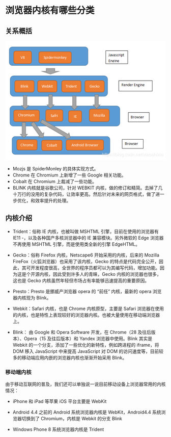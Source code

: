 # 浏览器内核有哪些分类

## 关系概括

![relation.png](./index.assets/relation.png)

- Mozjs 是 SpiderMonley 的具体实现方式。
- Chrome 在 Chromium 上新增了一些 Google 相关功能。
- Cobalt 在 Chromium 上裁减了一些功能。
- BLINK 内核就是谷歌公司，针对 WEBKIT 内核，做的修订和精简。去掉了几十万行的没用的复杂代码，让效率更高。然后针对未来的网页格式，做了进一步优化，和效率提升的处理。

## 内核介绍

- Trident：俗称 IE 内核，也被叫做 MSHTML 引擎，目前在使用的浏览器有 IE11 -，以及各种国产多核浏览器中的 IE 兼容模块。另外微软的 Edge 浏览器不再使用 MSHTML 引擎，而是使用类全新的引擎 EdgeHTML。

- Gecko：俗称 Firefox 内核，Netscape6 开始采用的内核，后来的 Mozilla FireFox（火狐浏览器）也采用了该内核，Gecko 的特点是代码完全公开，因此，其可开发程度很高，全世界的程序员都可以为其编写代码，增加功能。因为这是个开源内核，因此受到许多人的青睐，Gecko 内核的浏览器也很多，这也是 Gecko 内核虽然年轻但市场占有率能够迅速提高的重要原因。

- Presto：Presto 是挪威产浏览器 opera 的 “前任” 内核，最新的 opera 浏览器内核现为 Blink。

- Webkit：Safari 内核，也是 Chrome 内核原型，主要是 Safari 浏览器在使用的内核，也是特性上表现较好的浏览器内核。也被大量使用在移动端浏览器上。

- Blink： 由 Google 和 Opera Software 开发，在 Chrome（28 及往后版本）、Opera（15 及往后版本）和 Yandex 浏览器中使用。Blink 其实是 Webkit 的一个分支，添加了一些优化的新特性，例如跨进程的 iframe，将 DOM 移入 JavaScript 中来提高 JavaScript 对 DOM 的访问速度等，目前较多的移动端应用内嵌的浏览器内核也渐渐开始采用 Blink。

### 移动端内核

由于移动互联网的普及，我们还可以单独说一说目前移动设备上浏览器常用的内核情况：

- iPhone 和 iPad 等苹果 iOS 平台主要是 WebKit

- Android 4.4 之前的 Android 系统浏览器内核是 WebKit，Android4.4 系统浏览器切换到了 Chromium，内核是 Webkit 的分支 Blink

- Windows Phone 8 系统浏览器内核是 Trident


  